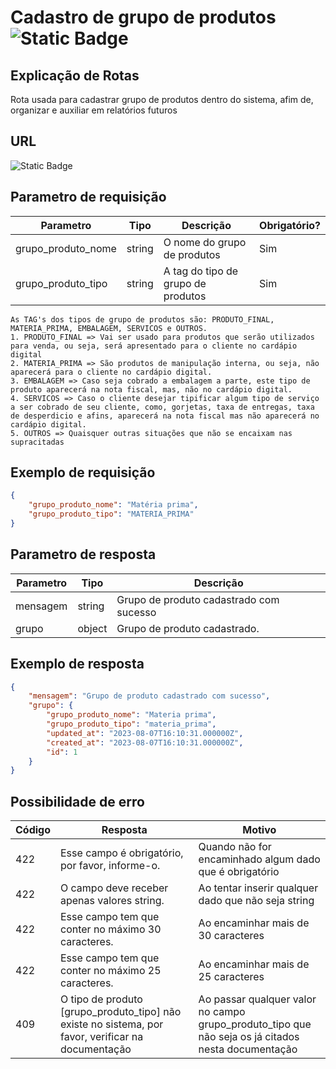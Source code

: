 # Cadastro de grupo de produtos ![Static Badge](https://img.shields.io/badge/Rota_autenticada-49CC90)

## Explicação de Rotas

Rota usada para cadastrar grupo de produtos dentro do sistema, afim de, organizar e auxiliar em relatórios futuros

## URL

![Static Badge](https://img.shields.io/badge/POST-%2Fapi%2Fv1%2Fgrupo__produto%2Fcadastro-%2349CC90)

## Parametro de requisição

| Parametro          | Tipo   | Descrição                          | Obrigatório? |
|--------------------|--------|------------------------------------|--------------|
| grupo_produto_nome | string | O nome do grupo de produtos        | Sim          |
| grupo_produto_tipo | string | A tag do tipo de grupo de produtos | Sim          |

    As TAG's dos tipos de grupo de produtos são: PRODUTO_FINAL, MATERIA_PRIMA, EMBALAGEM, SERVICOS e OUTROS.
    1. PRODUTO_FINAL => Vai ser usado para produtos que serão utilizados para venda, ou seja, será apresentado para o cliente no cardápio digital
    2. MATERIA_PRIMA => São produtos de manipulação interna, ou seja, não aparecerá para o cliente no cardápio digital.
    3. EMBALAGEM => Caso seja cobrado a embalagem a parte, este tipo de produto aparecerá na nota fiscal, mas, não no cardápio digital.
    4. SERVICOS => Caso o cliente desejar tipificar algum tipo de serviço a ser cobrado de seu cliente, como, gorjetas, taxa de entregas, taxa de desperdicio e afins, aparecerá na nota fiscal mas não aparecerá no cardápio digital.
    5. OUTROS => Quaisquer outras situações que não se encaixam nas supracitadas

## Exemplo de requisição

```json
{
    "grupo_produto_nome": "Matéria prima",
    "grupo_produto_tipo": "MATERIA_PRIMA"
}
```

## Parametro de resposta

| Parametro | Tipo   | Descrição                               |
|-----------|--------|-----------------------------------------|
| mensagem  | string | Grupo de produto cadastrado com sucesso |
| grupo     | object | Grupo de produto cadastrado.            |

## Exemplo de resposta

```json
{
    "mensagem": "Grupo de produto cadastrado com sucesso",
    "grupo": {
        "grupo_produto_nome": "Materia prima",
        "grupo_produto_tipo": "materia_prima",
        "updated_at": "2023-08-07T16:10:31.000000Z",
        "created_at": "2023-08-07T16:10:31.000000Z",
        "id": 1
    }
}
```

## Possibilidade de erro

| Código | Resposta                                                                                             | Motivo                                                                                             |
|--------|------------------------------------------------------------------------------------------------------|----------------------------------------------------------------------------------------------------|
| 422    | Esse campo é obrigatório, por favor, informe-o.                                                      | Quando não for encaminhado algum dado que é obrigatório                                            |
| 422    | O campo deve receber apenas valores string.                                                          | Ao tentar inserir qualquer dado que não seja string                                                |
| 422    | Esse campo tem que conter no máximo 30 caracteres.                                                   | Ao encaminhar mais de 30 caracteres                                                                |
| 422    | Esse campo tem que conter no máximo 25 caracteres.                                                   | Ao encaminhar mais de 25 caracteres                                                                |
| 409    | O tipo de produto \[grupo_produto_tipo\] não existe no sistema, por favor, verificar na documentação | Ao passar qualquer valor no campo grupo_produto_tipo que não seja os já citados nesta documentação |
